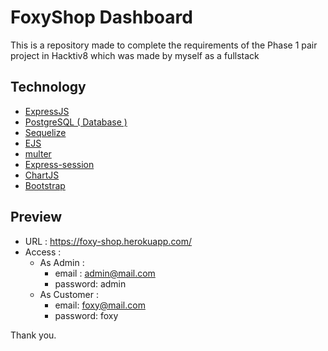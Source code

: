 # FoxyShop Dashboard

This is a repository made to complete the requirements of the Phase 1 pair project in Hacktiv8 which was made by myself as a fullstack

## Technology

* [ExpressJS](https://expressjs.com/)
* [PostgreSQL ( Database )](https://www.postgresql.org/)
* [Sequelize](https://sequelize.org/)
* [EJS](https://www.npmjs.com/package/ejs)
* [multer](https://www.npmjs.com/package/multer)
* [Express-session](https://www.npmjs.com/package/express-session)
* [ChartJS](https://www.chartjs.org/)
* [Bootstrap](https://getbootstrap.com/)

## Preview

* URL : https://foxy-shop.herokuapp.com/
* Access :
  * As Admin :
    * email : admin@mail.com
    * password: admin
  * As Customer :
    * email: foxy@mail.com
    * password: foxy

Thank you.